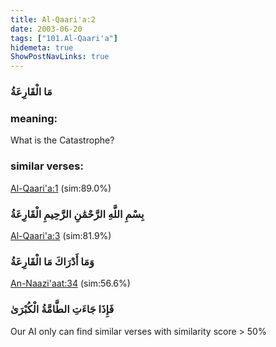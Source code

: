 ```yaml
---
title: Al-Qaari'a:2
date: 2003-06-20
tags: ["101.Al-Qaari'a"]
hidemeta: true 
ShowPostNavLinks: true 
---
```

### مَا الْقَارِعَةُ
### meaning: 
What is the Catastrophe?
### similar verses: 

[Al-Qaari'a:1](/101/1) (sim:89.0%)

### بِسْمِ اللَّهِ الرَّحْمَٰنِ الرَّحِيمِ الْقَارِعَةُ

[Al-Qaari'a:3](/101/3) (sim:81.9%)

### وَمَا أَدْرَاكَ مَا الْقَارِعَةُ

[An-Naazi'aat:34](/79/34) (sim:56.6%)

### فَإِذَا جَاءَتِ الطَّامَّةُ الْكُبْرَىٰ

Our AI only can find similar verses with similarity score > 50% 


